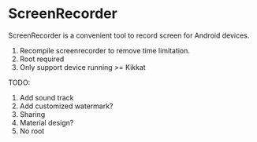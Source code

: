 # ScreenRecorder
ScreenRecorder is a convenient tool to record screen for Android devices.

1. Recompile screenrecorder to remove time limitation.
2. Root required
3. Only support device running >= Kikkat

TODO:
1. Add sound track 
2. Add customized watermark?
3. Sharing
4. Material design?
5. No root




